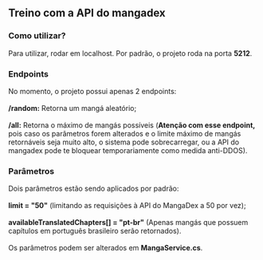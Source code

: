 ## Treino com a API do mangadex

### Como utilizar?
Para utilizar, rodar em localhost. Por padrão, o projeto roda na porta <b>5212</b>.

### Endpoints
No momento, o projeto possui apenas 2 endpoints:
<br>
<br>
<b>/random:</b> Retorna um mangá aleatório;
<br>
<br>
<b>/all:</b> Retorna o máximo de mangás possíveis (<b>Atenção com esse endpoint,</b> pois caso os parâmetros forem alterados e o limite máximo de mangás retornáveis seja muito alto, o sistema pode sobrecarregar, ou a API do mangadex pode te bloquear temporariamente como medida anti-DDOS).

### Parâmetros
Dois parâmetros estão sendo aplicados por padrão: 
<br>
<br>
<b>limit = "50"</b> (limitando as requisições à API do MangaDex a 50 por vez);
<br>
<br>
<b>availableTranslatedChapters[] = "pt-br"</b> (Apenas mangás que possuem capítulos em português brasileiro serão retornados). 
<br>
<br>
Os parâmetros podem ser alterados em <b>MangaService.cs</b>.
